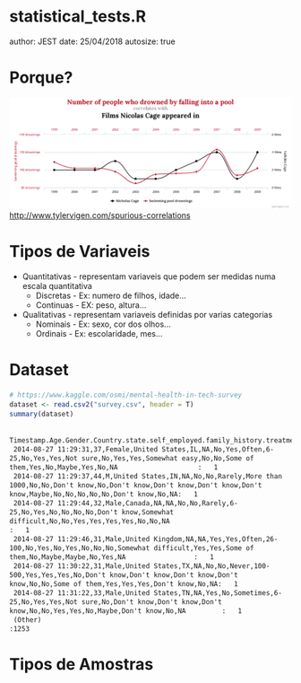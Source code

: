 statistical_tests.R
========================================================
author: JEST
date: 25/04/2018
autosize: true

Porque?
=======================================================
![some caption](imagens/chart.png)
http://www.tylervigen.com/spurious-correlations

Tipos de Variaveis 
========================================================


- Quantitativas - representam variaveis que podem ser medidas numa escala quantitativa
  - Discretas - Ex: numero de filhos, idade...
  - Continuas - EX: peso, altura...
- Qualitativas - representam variaveis definidas por varias categorias
  - Nominais - Ex: sexo, cor dos olhos...
  - Ordinais - Ex: escolaridade, mes...
  
Dataset
========================================================


```r
# https://www.kaggle.com/osmi/mental-health-in-tech-survey
dataset <- read.csv2("survey.csv", header = T)
summary(dataset)
```

```
 Timestamp.Age.Gender.Country.state.self_employed.family_history.treatment.work_interfere.no_employees.remote_work.tech_company.benefits.care_options.wellness_program.seek_help.anonymity.leave.mental_health_consequence.phys_health_consequence.coworkers.supervisor.mental_health_interview.phys_health_interview.mental_vs_physical.obs_consequence.comments
 2014-08-27 11:29:31,37,Female,United States,IL,NA,No,Yes,Often,6-25,No,Yes,Yes,Not sure,No,Yes,Yes,Somewhat easy,No,No,Some of them,Yes,No,Maybe,Yes,No,NA                    :   1                                                                                                                                                                             
 2014-08-27 11:29:37,44,M,United States,IN,NA,No,No,Rarely,More than 1000,No,No,Don't know,No,Don't know,Don't know,Don't know,Don't know,Maybe,No,No,No,No,No,Don't know,No,NA:   1                                                                                                                                                                             
 2014-08-27 11:29:44,32,Male,Canada,NA,NA,No,No,Rarely,6-25,No,Yes,No,No,No,No,Don't know,Somewhat difficult,No,No,Yes,Yes,Yes,Yes,No,No,NA                                    :   1                                                                                                                                                                             
 2014-08-27 11:29:46,31,Male,United Kingdom,NA,NA,Yes,Yes,Often,26-100,No,Yes,No,Yes,No,No,No,Somewhat difficult,Yes,Yes,Some of them,No,Maybe,Maybe,No,Yes,NA                 :   1                                                                                                                                                                             
 2014-08-27 11:30:22,31,Male,United States,TX,NA,No,No,Never,100-500,Yes,Yes,Yes,No,Don't know,Don't know,Don't know,Don't know,No,No,Some of them,Yes,Yes,Yes,Don't know,No,NA:   1                                                                                                                                                                             
 2014-08-27 11:31:22,33,Male,United States,TN,NA,Yes,No,Sometimes,6-25,No,Yes,Yes,Not sure,No,Don't know,Don't know,Don't know,No,No,Yes,Yes,No,Maybe,Don't know,No,NA         :   1                                                                                                                                                                             
 (Other)                                                                                                                                                                       :1253                                                                                                                                                                             
```

Tipos de Amostras
========================================================


